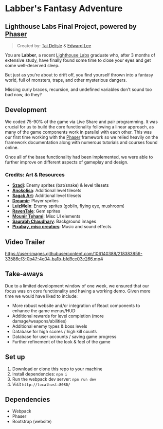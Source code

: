 # Labber's Fantasy Adventure
## Lighthouse Labs Final Project, powered by [Phaser](https://phaser.io/)

> Created by: [Tai Delisle](https://github.com/tai-de/) & [Edward Lee](https://github.com/edwardkinglee/)

You are **Labber**, a recent [Lighthouse Labs](https://www.lighthouselabs.ca/) graduate who, after 3 months of extensive study, have finally found some time to close your eyes and get some well-deserved sleep.

But just as you're about to drift off, you find yourself thrown into a fantasy world, full of monsters, traps, and other mysterious dangers.

Missing curly braces, recursion, and undefined variables don't sound too bad now, do they?

## Development

We coded 75-90% of the game via Live Share and pair programming. It was crucial for us to build the core functionality following a linear approach, as many of the game components work in parallel with each other. This was our first time working with the [Phaser](https://phaser.io/) framework so we relied heavily on the framework documentation along with numerous tutorials and courses found online.

Once all of the base functionality had been implemented, we were able to further improve on different aspects of gameplay and design.

### Credits: Art & Resources

* [**Szadi**](https://szadiart.itch.io/): Enemy sprites (bat/snake) & level tilesets
* [**Anokolisa**](https://anokolisa.itch.io/): Additional level tilesets
* [**Sagak Art**](https://sagak-art-pururu.itch.io/): Additional level tilesets
* [**Dreamir**](https://dreamir.itch.io/): Player sprites
* [**LuizMelo**](https://luizmelo.itch.io/): Enemy sprites (goblin, flying eye, mushroom)
* [**RavenTale**](https://raventale.itch.io/): Gem sprites
* [**Mounir Tohami**](https://mounirtohami.itch.io/): Misc UI elements
* [**Saurabh Chaudhary**](https://saurabhkgp.itch.io/): Background images
* [**Pixabay, misc creators**](https://pixabay.com/): Music and sound effects

## Video Trailer

   https://user-images.githubusercontent.com/106140388/218383859-33586cf3-0b47-4e04-ba1b-bfd9cc03e266.mp4

## Take-aways

Due to a limited development window of one week, we ensured that our focus was on core functionality and having a working demo. Given more time we would have liked to include:

* More robust website and/or integration of React components to enhance the game menus/HUD
* Additional rewards for level completion (more damage/weapons/abilities)
* Additional enemy types & boss levels
* Database for high scores / high kill counts
* Database for user accounts / saving game progress
* Further refinement of the look & feel of the game

## Set up

1. Download or clone this repo to your machine
2. Install dependencies: `npm i`
3. Run the webpack dev server: `npm run dev`
4. Visit `http://localhost:8080/`

## Dependencies

- Webpack
- Phaser
- Bootstrap (website)
